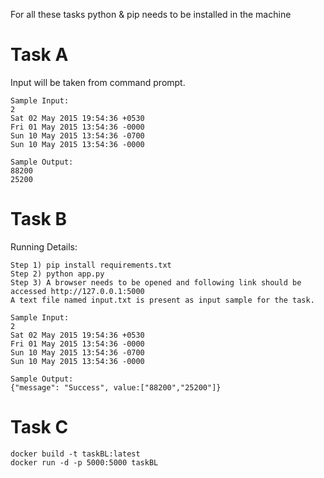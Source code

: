 For all these tasks python & pip needs to be installed in the machine
# Task A
Input will be taken from command prompt.
```
Sample Input:
2
Sat 02 May 2015 19:54:36 +0530
Fri 01 May 2015 13:54:36 -0000
Sun 10 May 2015 13:54:36 -0700
Sun 10 May 2015 13:54:36 -0000

Sample Output:
88200
25200
```
# Task B
Running Details:
```
Step 1) pip install requirements.txt
Step 2) python app.py
Step 3) A browser needs to be opened and following link should be accessed http://127.0.0.1:5000
A text file named input.txt is present as input sample for the task.
```
```
Sample Input:
2
Sat 02 May 2015 19:54:36 +0530
Fri 01 May 2015 13:54:36 -0000
Sun 10 May 2015 13:54:36 -0700
Sun 10 May 2015 13:54:36 -0000

Sample Output:
{"message": "Success", value:["88200","25200"]}
```
# Task C
```
docker build -t taskBL:latest
docker run -d -p 5000:5000 taskBL
```